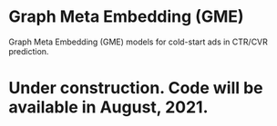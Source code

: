 # Graph Meta Embedding (GME)
Graph Meta Embedding (GME) models for cold-start ads in CTR/CVR prediction.

# Under construction. Code will be available in August, 2021.
